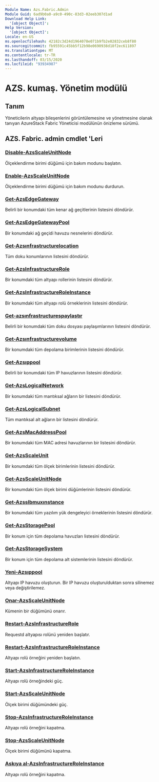 ```yaml
---
Module Name: Azs.Fabric.Admin
Module Guid: 6ad9b0a0-a9c0-490c-83d3-02eeb307d1ad
Download Help Link:
  '[object Object]': 
Help Version:
  '[object Object]': 
Locale: en-US
ms.openlocfilehash: 42182c3d24d1964078e071b9fb2e02832ceb8f80
ms.sourcegitcommit: fb95591c45bb5f12b98e0690938d18f2ec611897
ms.translationtype: MT
ms.contentlocale: tr-TR
ms.lasthandoff: 03/15/2020
ms.locfileid: "93934987"
---
```

# AZS. kumaş. Yönetim modülü
## Tanım
Yöneticilerin altyapı bileşenlerini görüntülemesine ve yönetmesine olanak tanıyan AzureStack Fabric Yöneticisi modülünün önizleme sürümü.  
## AZS. Fabric. admin cmdlet 'Leri
### [Disable-AzsScaleUnitNode](Disable-AzsScaleUnitNode.md)
Ölçeklendirme birimi düğümü için bakım modunu başlatın.

### [Enable-AzsScaleUnitNode](Enable-AzsScaleUnitNode.md)
Ölçeklendirme birimi düğümü için bakım modunu durdurun.

### [Get-AzsEdgeGateway](Get-AzsEdgeGateway.md)
Belirli bir konumdaki tüm kenar ağ geçitlerinin listesini döndürür.

### [Get-AzsEdgeGatewayPool](Get-AzsEdgeGatewayPool.md)
Bir konumdaki ağ geçidi havuzu nesnelerini döndürür.

### [Get-Azsınfrastructurelocation](Get-AzsInfrastructureLocation.md)
Tüm doku konumlarının listesini döndürür.

### [Get-AzsInfrastructureRole](Get-AzsInfrastructureRole.md)
Bir konumdaki tüm altyapı rollerinin listesini döndürür.

### [Get-AzsInfrastructureRoleInstance](Get-AzsInfrastructureRoleInstance.md)
Bir konumdaki tüm altyapı rolü örneklerinin listesini döndürür.

### [Get-azsınfrastructurespaylaştır](Get-AzsInfrastructureShare.md)
Belirli bir konumdaki tüm doku dosyası paylaşımlarının listesini döndürür.

### [Get-Azsınfrastructurevolume](Get-AzsInfrastructureVolume.md)
Bir konumdaki tüm depolama birimlerinin listesini döndürür.

### [Get-Azsıppool](Get-AzsIpPool.md)
Belirli bir konumdaki tüm IP havuzlarının listesini döndürür.

### [Get-AzsLogicalNetwork](Get-AzsLogicalNetwork.md)
Bir konumdaki tüm mantıksal ağların bir listesini döndürür.

### [Get-AzsLogicalSubnet](Get-AzsLogicalSubnet.md)
Tüm mantıksal alt ağların bir listesini döndürür.

### [Get-AzsMacAddressPool](Get-AzsMacAddressPool.md)
Bir konumdaki tüm MAC adresi havuzlarının bir listesini döndürür.

### [Get-AzsScaleUnit](Get-AzsScaleUnit.md)
Bir konumdaki tüm ölçek birimlerinin listesini döndürür.

### [Get-AzsScaleUnitNode](Get-AzsScaleUnitNode.md)
Bir konumdaki tüm ölçek birimi düğümlerinin listesini döndürür.

### [Get-Azsslbmuxınstance](Get-AzsSlbMuxInstance.md)
Bir konumdaki tüm yazılım yük dengeleyici örneklerinin listesini döndürür.

### [Get-AzsStoragePool](Get-AzsStoragePool.md)
Bir konum için tüm depolama havuzları listesini döndürür.

### [Get-AzsStorageSystem](Get-AzsStorageSystem.md)
Bir konum için tüm depolama alt sistemlerinin listesini döndürür.

### [Yeni-Azsıppool](New-AzsIpPool.md)
Altyapı IP havuzu oluşturun. Bir IP havuzu oluşturulduktan sonra silinemez veya değiştirilemez.

### [Onar-AzsScaleUnitNode](Repair-AzsScaleUnitNode.md)
Kümenin bir düğümünü onarır.

### [Restart-AzsInfrastructureRole](Restart-AzsInfrastructureRole.md)
Requestd altyapısı rolünü yeniden başlatır.

### [Restart-AzsInfrastructureRoleInstance](Restart-AzsInfrastructureRoleInstance.md)
Altyapı rolü örneğini yeniden başlatın.

### [Start-AzsInfrastructureRoleInstance](Start-AzsInfrastructureRoleInstance.md)
Altyapı rolü örneğindeki güç.

### [Start-AzsScaleUnitNode](Start-AzsScaleUnitNode.md)
Ölçek birimi düğümündeki güç.

### [Stop-AzsInfrastructureRoleInstance](Stop-AzsInfrastructureRoleInstance.md)
Altyapı rolü örneğini kapatma.

### [Stop-AzsScaleUnitNode](Stop-AzsScaleUnitNode.md)
Ölçek birimi düğümünü kapatma.

### [Askıya al-AzsInfrastructureRoleInstance](Suspend-AzsInfrastructureRoleInstance.md)
Altyapı rolü örneğini kapatma.

